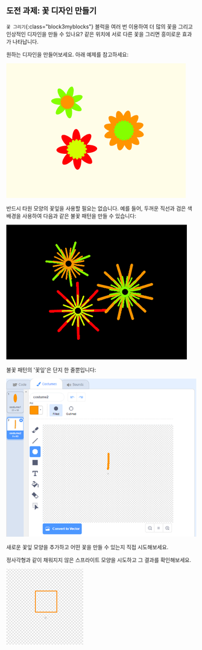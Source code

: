 ## 도전 과제: 꽃 디자인 만들기

`꽃 그리기`{:class="block3myblocks"} 블럭을 여러 번 이용하여 더 많의 꽃을 그리고 인상적인 디자인을 만들 수 있나요? 같은 위치에 서로 다른 꽃을 그리면 흥미로운 효과가 나타납니다.

원하는 디자인을 만들어보세요. 아래 예제를 참고하세요:

![스크린샷](images/flower-three.png)

반드시 타원 모양의 꽃잎을 사용할 필요는 없습니다. 예를 들어, 두꺼운 직선과 검은 색 배경을 사용하여 다음과 같은 불꽃 패턴을 만들 수 있습니다:

![스크린샷](images/flower-fireworks.png)

불꽃 패턴의 '꽃잎'은 단지 한 줄뿐입니다:

![스크린샷](images/flower-firework-petal.png)

새로운 꽃잎 모양을 추가하고 어떤 꽃을 만들 수 있는지 직접 시도해보세요.

정사각형과 같이 채워지지 않은 스프라이트 모양을 시도하고 그 결과를 확인해보세요.

![스크린샷](images/flower-square-petal.png)